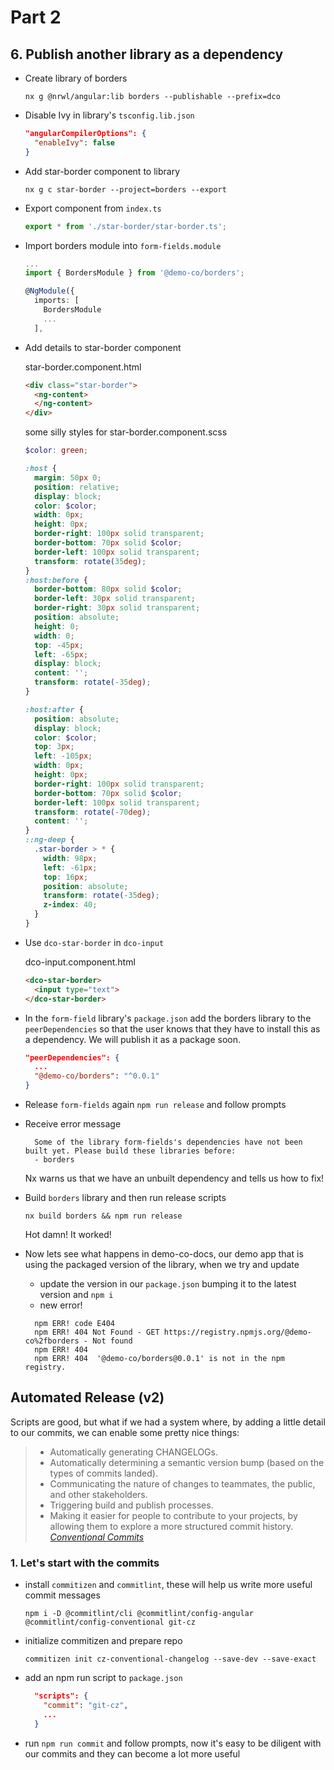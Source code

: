 # Part 2

## 6. Publish another library as a dependency
- Create library of borders

    `nx g @nrwl/angular:lib borders --publishable --prefix=dco`

- Disable Ivy in library's `tsconfig.lib.json`

  ```json
  "angularCompilerOptions": {
    "enableIvy": false
  }
  ```

- Add star-border component to library

  `nx g c star-border --project=borders --export`

- Export component from `index.ts`

  ```ts
  export * from './star-border/star-border.ts';
  ```

- Import borders module into `form-fields.module`

    ```ts
    ...
    import { BordersModule } from '@demo-co/borders';

    @NgModule({
      imports: [
        BordersModule
        ...
      ],
    ```
- Add details to star-border component

    star-border.component.html

    ```html
    <div class="star-border">
      <ng-content>
      </ng-content>
    </div>
    ```
    some silly styles for star-border.component.scss
    ```scss
    $color: green;

    :host {
      margin: 50px 0;
      position: relative;
      display: block;
      color: $color;
      width: 0px;
      height: 0px;
      border-right: 100px solid transparent;
      border-bottom: 70px solid $color;
      border-left: 100px solid transparent;
      transform: rotate(35deg);
    }
    :host:before {
      border-bottom: 80px solid $color;
      border-left: 30px solid transparent;
      border-right: 30px solid transparent;
      position: absolute;
      height: 0;
      width: 0;
      top: -45px;
      left: -65px;
      display: block;
      content: '';
      transform: rotate(-35deg);
    }

    :host:after {
      position: absolute;
      display: block;
      color: $color;
      top: 3px;
      left: -105px;
      width: 0px;
      height: 0px;
      border-right: 100px solid transparent;
      border-bottom: 70px solid $color;
      border-left: 100px solid transparent;
      transform: rotate(-70deg);
      content: '';
    }
    ::ng-deep {
      .star-border > * {
        width: 98px;
        left: -61px;
        top: 16px;
        position: absolute;
        transform: rotate(-35deg);
        z-index: 40;
      }
    }
    ```
- Use `dco-star-border` in `dco-input`

    dco-input.component.html
    ```html
    <dco-star-border>
      <input type="text">
    </dco-star-border>
    ```
- In the `form-field` library's `package.json` add the borders library to the `peerDependencies` so that the user knows that they have to install this as a dependency. We will publish it as a package soon.
  ```json
  "peerDependencies": {
    ...
    "@demo-co/borders": "^0.0.1"
  }
  ```

- Release `form-fields` again `npm run release` and follow prompts

- Receive error message
    ```
      Some of the library form-fields's dependencies have not been built yet. Please build these libraries before:
      - borders
    ```
    Nx warns us that we have an unbuilt dependency and tells us how to fix!

- Build `borders` library and then run release scripts

  `nx build borders && npm run release`

  Hot damn! It worked!

- Now lets see what happens in demo-co-docs, our demo app that is using the packaged version of the library, when we try and update

  - update the version in our `package.json` bumping it to the latest version and `npm i`
  - new error!

  ```
    npm ERR! code E404
    npm ERR! 404 Not Found - GET https://registry.npmjs.org/@demo-co%2fborders - Not found
    npm ERR! 404
    npm ERR! 404  '@demo-co/borders@0.0.1' is not in the npm registry.
  ```



## Automated Release (v2)

  Scripts are good, but what if we had a system where, by adding a little detail to our commits, we can enable some pretty nice things:
  > - Automatically generating CHANGELOGs.
  > - Automatically determining a semantic version bump (based on the types of commits landed).
  > - Communicating the nature of changes to teammates, the public, and other stakeholders.
  > - Triggering build and publish processes.
  > - Making it easier for people to contribute to your projects, by allowing them to explore a more structured commit history.  <br>
  ><cite> [Conventional Commits](https://www.conventionalcommits.org/en/v1.0.0-beta.2/#why-use-conventional-commits) </cite>
  ### 1. Let's start with the commits

  - install `commitizen` and `commitlint`, these will help us write more useful commit messages

    `npm i -D @commitlint/cli @commitlint/config-angular @commitlint/config-conventional git-cz`

  - initialize commitizen and prepare repo

    `commitizen init cz-conventional-changelog --save-dev --save-exact`

  - add an npm run script to `package.json`

    ```json
      "scripts": {
        "commit": "git-cz",
        ...
      }
    ```

  - run `npm run commit` and follow prompts, now it's easy to be diligent with our commits and they can become a lot more useful



